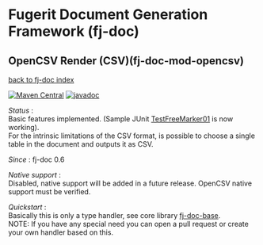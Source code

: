 # Fugerit Document Generation Framework (fj-doc)

## OpenCSV Render (CSV)(fj-doc-mod-opencsv)

[back to fj-doc index](../README.md)  

[![Maven Central](https://img.shields.io/maven-central/v/org.fugerit.java/fj-doc-mod-opencsv.svg)](https://mvnrepository.com/artifact/org.fugerit.java/fj-doc-mod-opencsv) 
[![javadoc](https://javadoc.io/badge2/org.fugerit.java/fj-doc-mod-opencsv/javadoc.svg)](https://javadoc.io/doc/org.fugerit.java/fj-doc-mod-opencsv)

*Status* :  
Basic features implemented. (Sample JUnit [TestFreeMarker01](../fj-doc-sample/src/test/java/test/org/fugerit/java/doc/sample/freemarker/TestFreeMarker01.java) is now working).  
For the intrinsic limitations of the CSV format, is possible to choose a single table in the document and outputs it as CSV.  
  
*Since* : fj-doc 0.6
  
*Native support*  :  
Disabled, native support will be added in a future release. OpenCSV native support must be verified.
  
*Quickstart* :  
Basically this is only a type handler, see core library [fj-doc-base](../fj-doc-base/README.md).  
NOTE: If you have any special need you can open a pull request or create your own handler based on this.
